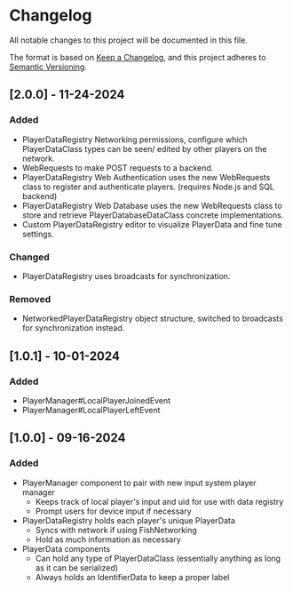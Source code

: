 # Changelog

All notable changes to this project will be documented in this file.

The format is based on [Keep a Changelog](https://keepachangelog.com/en/1.1.0/),
and this project adheres to [Semantic Versioning](https://semver.org/spec/v2.0.0.html).

## [2.0.0] - 11-24-2024

### Added

- PlayerDataRegistry Networking permissions, configure which PlayerDataClass types can be seen/
edited by other players on the network.
- WebRequests to make POST requests to a backend.
- PlayerDataRegistry Web Authentication uses the new WebRequests class to register and authenticate
players. (requires Node.js and SQL backend)
- PlayerDataRegistry Web Database uses the new WebRequests class to store and retrieve 
PlayerDatabaseDataClass concrete implementations.
- Custom PlayerDataRegistry editor to visualize PlayerData and fine tune settings.

### Changed

- PlayerDataRegistry uses broadcasts for synchronization.

### Removed

- NetworkedPlayerDataRegistry object structure, switched to broadcasts for synchronization instead.

## [1.0.1] - 10-01-2024

### Added

- PlayerManager#LocalPlayerJoinedEvent
- PlayerManager#LocalPlayerLeftEvent

## [1.0.0] - 09-16-2024

### Added

- PlayerManager component to pair with new input system player manager
  - Keeps track of local player's input and uid for use with data registry
  - Prompt users for device input if necessary
- PlayerDataRegistry holds each player's unique PlayerData
  - Syncs with network if using FishNetworking
  - Hold as much information as necessary
- PlayerData components
  - Can hold any type of PlayerDataClass (essentially anything as long as it can be serialized)
  - Always holds an IdentifierData to keep a proper label
